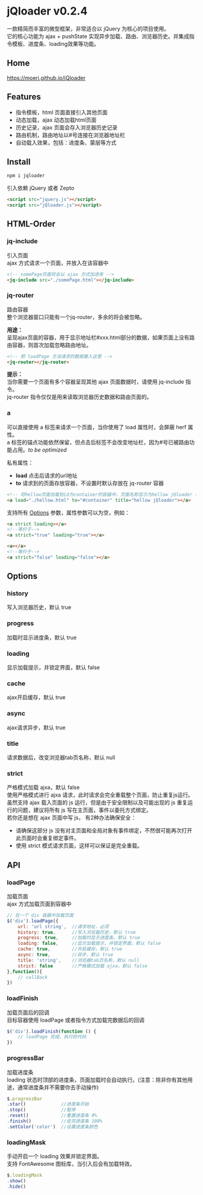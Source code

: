 # jQloader v0.2.4
一款精简而丰富的微型框架，非常适合以 jQuery 为核心的项目使用。  
它的核心功能为 ajax + pushState 实现异步加载、路由、浏览器历史。并集成指令模板、进度条、loading效果等功能。


## Home
https://moerj.github.io/jQloader
  
  
## Features
- 指令模板，html 页面直接引入其他页面
- 动态加载，ajax 动态加载html页面
- 历史记录，ajax 页面会存入浏览器历史记录
- 路由机制，路由地址以#号连接在浏览器地址栏
- 自动载入效果，包括：进度条、蒙层等方式

  
  
## Install
```cmd
npm i jqloader
```

引入依赖 jQuery 或者 Zepto
```html
<script src="jquery.js"></script>
<script src="jQloader.js"></script>
```
  
  
## HTML-Order
  
### jq-include
引入页面  
ajax 方式请求一个页面，并放入在该容器中
```html
<!-- somePage页面将会以 ajax 方式加进来 -->
<jq-include src="./somePage.html"></jq-include>
```
  
### jq-router
路由容器  
整个浏览器窗口只能有一个jq-router，多余的将会被忽略。  
  
__用途：__  
呈现ajax页面的容器，用于显示地址栏#xxx.html部分的数据，如果页面上没有路由容器，则首次加载忽略路由地址。

```html
<!-- 把 loadPage 方法请求的数据塞入这里 -->
<jq-router></jq-router>
```
__提示：__  
当你需要一个页面有多个容器呈现其他 ajax 页面数据时，请使用 jq-include 指令。  
jq-router 指令仅仅是用来读取浏览器历史数据和路由页面的。  
  

### a
可以直接使用 a 标签来请求一个页面，当你使用了 load 属性时，会屏蔽 herf 属性。  
a 标签的锚点功能依然保留，但点击后标签不会改变地址栏，因为#号已被路由功能占用。_to be optimized_  

私有属性：
- __load__  点击后请求的url地址
- __to__  请求到的页面存放容器，不设置时默认存放在 jq-router 容器

```html
<!-- 将hellow页面加载到id为container的容器中，页面名称显示为hellow jQloader -->
<a load="./hellow.html" to="#container" title="hellow jQloader"></a>
```  

支持所有 [Options](#Options) 参数，属性参数可以为空，例如：
```html
<a strict loading></a>
<!--等价于-->
<a strict="true" loading="true"></a>

<a></a>
<!--等价于-->
<a strict="false" loading="false"></a>
```

## Options

### history
写入浏览器历史，默认 true

### progress
加载时显示进度条，默认 true

### loading
显示加载提示，并锁定界面，默认 false

### cache
ajax开启缓存，默认 true

### async
ajax请求异步，默认 true

### title
请求数据后，改变浏览器tab页名称，默认 null

### strict
严格模式加载 ajxa，默认 false  
使用严格模式进行 ajxa 请求，此时请求会完全重载整个页面，防止重复js运行。  
虽然支持 ajax 载入页面的 js 运行，但是由于安全限制以及可能出现的 js 重复运行的问题，建议将所有 js 写在主页面，事件以委托方式绑定。  
若你还是想在 ajax 页面中写 js， 有2种办法确保安全：  
- 请确保这部分 js 没有对主页面和全局对象有事件绑定，不然很可能再次打开此页面时会重复绑定事件。  
- 使用 strict 模式请求页面，这样可以保证是完全重载。

  
## API

### loadPage
加载页面  
ajax 方式加载页面到容器中
```javascript
// 在一个 div 容器中加载页面
$('div').loadPage({
    url: 'url string',  //请求地址，必须
    history: true,      //写入浏览器历史，默认 true
    progress: true,     //加载时显示进度条，默认 true
    loading: false,     //显示加载提示，并锁定界面，默认 false
    cache: true,        //开启缓存，默认 true
    async: true,        //异步，默认 true
    title: 'string',    //浏览器tab页名称，默认 null
    strict: false       //严格模式加载 ajxa，默认 false
},function(){
    // callBack
})
```
  
### loadFinish
加载页面后的回调  
目标容器使用 loadPage 或者指令方式加载完数据后的回调
```javascript
$('div').loadFinish(function () {
    // loadPage 完成，执行的代码
})
```
  
### progressBar
加载进度条  
loading 状态时顶部的进度条，页面加载时会自动执行。(注意：除非你有其他用途，通常进度条并不需要你去手动操作)
```javascript
$.progressBar
.star()             //进度条开始
.stop()             //暂停
.reset()            //重置进度条 0%
.finish()           //走完进度条 100%
.setColor('color')  //设置进度条颜色
```

### loadingMask
手动开启一个 loading 效果并锁定界面。  
支持 FontAwesome 图标库，当引入后会有加载特效。
```javascript
$.loadingMask
.show()
.hide()
```  
